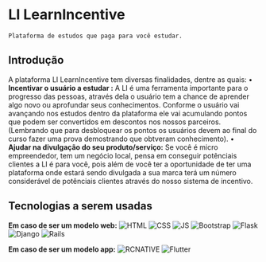 # LI LearnIncentive

```
Plataforma de estudos que paga para você estudar.
```

## Introdução

A plataforma LI LearnIncentive tem diversas finalidades, dentre as quais:
• **Incentivar o usuário a estudar :** A LI é uma ferramenta importante para o progresso das pessoas, através dela o usuário tem a chance de aprender algo novo ou aprofundar seus conhecimentos. Conforme o usuário vai avançando nos estudos dentro da plataforma ele vai acumulando pontos que podem ser convertidos em descontos nos nossos parceiros. (Lembrando que para desbloquear os pontos os usuários devem ao final do curso fazer uma prova demostrando que obtveram conhecimento).
• **Ajudar na divulgação do seu produto/serviço:** Se você é micro empreendedor, tem um negócio local, pensa em conseguir potênciais clientes a LI é para você, pois além de você ter a oportunidade de ter uma plataforma onde estará sendo divulgada a sua marca terá um número considerável de potênciais clientes através do nosso sistema de incentivo.

## Tecnologias a serem usadas

**Em caso de ser um modelo web:**
![HTML](https://img.shields.io/badge/HTML5-E34F26?style=for-the-badge&logo=html5&logoColor=white)
![CSS](https://img.shields.io/badge/CSS3-1572B6?style=for-the-badge&logo=css3&logoColor=white)
![JS](https://img.shields.io/badge/JavaScript-F7DF1E?style=for-the-badge&logo=javascript&logoColor=black)
![Bootstrap](https://img.shields.io/badge/Bootstrap-563D7C?style=for-the-badge&logo=bootstrap&logoColor=white)
![Flask](https://img.shields.io/badge/Flask-000000?style=for-the-badge&logo=flask&logoColor=white)
![Django](https://img.shields.io/badge/django-%23092E20.svg?style=for-the-badge&logo=django&logoColor=white)
![Rails](https://img.shields.io/badge/rails-%23CC0000.svg?style=for-the-badge&logo=ruby-on-rails&logoColor=white)

**Em caso de ser um modelo app:**
![RCNATIVE](https://img.shields.io/badge/React_Native-20232A?style=for-the-badge&logo=react&logoColor=61DAFB)
![Flutter](https://img.shields.io/badge/Flutter-%2302569B.svg?style=for-the-badge&logo=Flutter&logoColor=white)
